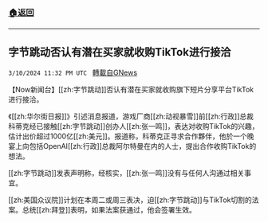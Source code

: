 ###  [:house:返回](README.md)
---


## 字节跳动否认有潜在买家就收购TikTok进行接洽
`3/10/2024 11:32 PM UTC ` [轉載自GNews](https://gnews.org/articles/2382504)

【Now新闻台】[[zh:字节跳动]]否认有潜在买家就收购旗下短片分享平台TikTok进行接洽。

《[[zh:华尔街日报]]》引述消息报道，游戏厂商[[zh:动视暴雪]]前[[zh:行政]]总裁科蒂克经已接触[[zh:字节跳动]]创办人[[zh:张一鸣]]，表达对收购TikTok的兴趣，估计出价超过1000亿[[zh:美元]]。报道称，科蒂克正寻求合作夥伴，他於一个晚宴上向包括OpenAI[[zh:行政]]总裁阿尔特曼在内的人士，提出合作收购TikTok的想法。

[[zh:字节跳动]]发表声明称，经核实，[[zh:张一鸣]]没有与任何人沟通过相关事宜。

[[zh:美国众议院]]计划在本周二或周三表决，迫[[zh:字节跳动]]与TikTok切割的法案。总统[[zh:拜登]]表明，如果法案获通过，他会签署生效。
